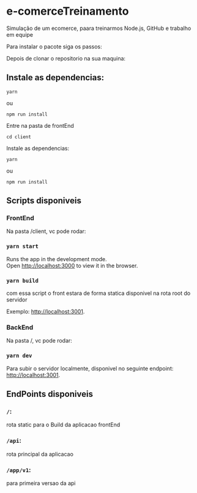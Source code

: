 # e-comerceTreinamento

Simulação de um ecomerce, paara treinarmos Node.js, GitHub e trabalho em equipe

Para instalar o pacote siga os passos:

Depois de clonar o repositorio na sua maquina:

## Instale as dependencias:

```
yarn
```

ou

```
npm run install
```

Entre na pasta de frontEnd

```
cd client
```

Instale as dependencias:

```
yarn
```

ou

```
npm run install
```

## Scripts disponiveis

### FrontEnd

Na pasta /client, vc pode rodar:

### `yarn start`

Runs the app in the development mode.\
Open [http://localhost:3000](http://localhost:3000) to view it in the browser.

### `yarn build`

com essa script o front estara de forma statica disponivel na rota root do servidor

Exemplo: [http://localhost:3001](http://localhost:3001).

### BackEnd

Na pasta /, vc pode rodar:

### `yarn dev`

Para subir o servidor localmente, disponivel no seguinte endpoint: [http://localhost:3001](http://localhost:3001).

## EndPoints disponiveis

### `/`:

rota static para o Build da aplicacao frontEnd

### `/api`:

rota principal da aplicacao

### `/app/v1`:

para primeira versao da api
